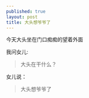 ```yaml
---
published: true
layout: post
title: 大头想爷爷了
---
```


今天大头坐在门口痴痴的望着外面

我问女儿:

> 大头在干什么？

女儿说：

> 大头想爷爷了
